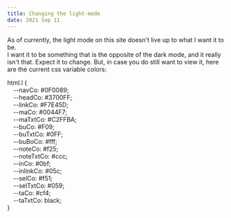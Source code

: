 ```yaml
---
title: Changing the light-mode
date: 2021 Sep 11
---
```

As of currently, the light mode on this site doesn't live up to what I want it to be.<br />I want it to be something that is the opposite of the dark mode, and it really isn't that. Expect it to change. But, in case you do still want to view it, here are the current css variable colors:<br /><div class="code">html.l {<div style="margin-left: 1em;">--navCo: #0F0089;<br />--headCo: #3700FF;<br />--linkCo: #F7E45D;<br />--maCo: #0044F7;<br />--maTxtCo: #C2FFBA;<br />--buCo: #F09;<br />--buTxtCo: #0FF;<br />--buBoCo: #fff;<br />--noteCo: #f25;<br />--noteTxtCo: #ccc;<br />--inCo: #0bf;<br />--inlinkCo: #05c;<br />--selCo: #f51;<br />--selTxtCo: #059;<br />--taCo: #cf4;<br />--taTxtCo: black;</div>}</div>